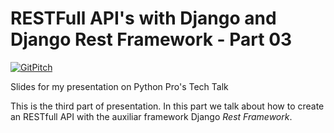 # RESTFull API's with Django and Django Rest Framework - Part 03
[![GitPitch](https://gitpitch.com/assets/badge.svg)](https://gitpitch.com/Riverfount/api_drf_presentation/master?p=part03&grs=github&t=beige)

Slides for my presentation on Python Pro's Tech Talk

This is the third part of presentation. In this part we talk about how to
create an RESTfull API with the auxiliar framework Django _Rest Framework_.
